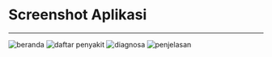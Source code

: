 # Screenshot Aplikasi
----------------------------------------------------------------
![beranda](https://github.com/user-attachments/assets/2e99ad9f-ae05-449a-815b-3b18c8afc569)
![daftar penyakit](https://github.com/user-attachments/assets/41028d5a-4e5d-46fb-b08e-b4ef33091cda)
![diagnosa](https://github.com/user-attachments/assets/0fd9a4be-d245-4eff-98a3-6dcc6d30c8dd)
![penjelasan](https://github.com/user-attachments/assets/634dd796-267e-4a09-a644-25c76c88fff8)
